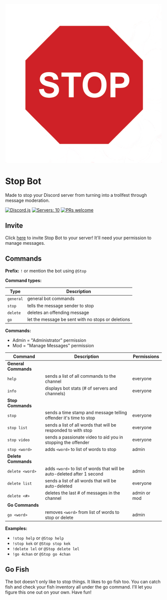 ![stop sign](https://raw.githubusercontent.com/brendacs/stop-bot/master/images/stop.png)

# Stop Bot

Made to stop your Discord server from turning into a trollfest through message moderation.

[![Discord.js](https://img.shields.io/badge/discord-js-blue.svg)](https://github.com/hydrabolt/discord.js/)
[![Servers: 10](https://img.shields.io/badge/servers-10-red.svg)](https://discordapp.com/oauth2/authorize?&client_id=340404757648769025&scope=bot&permissions=8200)
[![PRs welcome](https://img.shields.io/badge/pull%20requests-welcome-brightgreen.svg)](https://github.com/brendacs/stop-bot/pulls)

## Invite

Click [here](https://discordapp.com/oauth2/authorize?&client_id=340404757648769025&scope=bot&permissions=8200) to invite Stop Bot to your server! It'll need your permission to manage messages.

## Commands

**Prefix:** `!` or mention the bot using `@Stop`

**Command types:**

|Type|Description|
|---|---|
|`general`|general bot commands|
|`stop`|tells the message sender to stop|
|`delete`|deletes an offending message|
|`go`|let the message be sent with no stops or deletions|

**Commands:**

* Admin = "Administrator" permission
* Mod = "Manage Messages" permission

|Command|Description|Permissions|
|---|---|--|
|**General Commands**|||
|`help`|sends a list of all commands to the channel|everyone|
|`info`|displays bot stats (# of servers and channels)|everyone|
|**Stop Commands**|||
|`stop`|sends a time stamp and message telling offender it's time to stop|everyone|
|`stop list`|sends a list of all words that will be responded to with stop|everyone|
|`stop video`|sends a passionate video to aid you in stopping the offender|everyone|
|`stop <word>`|adds `<word>` to list of words to stop|admin|
|**Delete Commands**|||
|`delete <word>`|adds `<word>` to list of words that will be auto-deleted after 1 second|admin|
|`delete list`|sends a list of all words that will be auto-deleted|everyone|
|`delete <#>`|deletes the last # of messages in the channel|admin or mod|
|**Go Commands**|||
|`go <word>`|removes `<word>` from list of words to stop or delete|admin|

**Examples:**

* `!stop help` or `@Stop help`
* `!stop kek` or `@Stop stop kek`
* `!delete lel` or `@Stop delete lel`
* `!go 4chan` or `@Stop go 4chan`

## Go Fish

The bot doesn't only like to stop things. It likes to go fish too. You can catch fish and check your fish inventory all under the go command. I'll let you figure this one out on your own. Have fun!

